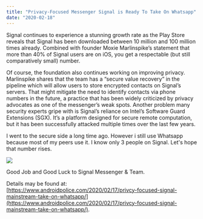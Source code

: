 ```yaml
---
title: "Privacy-Focused Messenger Signal is Ready To Take On Whatsapp"
date: "2020-02-18"
---
```


Signal continues to experience a stunning growth rate as the Play Store reveals that Signal has been downloaded between 10 million and 100 million times already. Combined with founder Moxie Marlinspike’s statement that more than 40% of Signal users are on iOS, you get a respectable (but still comparatively small) number.

Of course, the foundation also continues working on improving privacy. Marlinspike shares that the team has a “secure value recovery” in the pipeline which will allow users to store encrypted contacts on Signal’s servers. That might mitigate the need to identify contacts via phone numbers in the future, a practice that has been widely criticized by privacy advocates as one of the messenger’s weak spots. Another problem many security experts gripe with is Signal’s reliance on Intel’s Software Guard Extensions (SGX). It’s a platform designed for secure remote computation, but it has been successfully attacked multiple times over the last few years.

I went to the secure side a long time ago. However i still use Whatsapp because most of my peers use it. I know only 3 people on Signal. Let's hope that number rises.

![](https://ajulusthoughts.files.wordpress.com/2020/02/signal.png?w=320)

Good Job and Good Luck to Signal Messenger & Team.

Details may be found at: [https://www.androidpolice.com/2020/02/17/privcy-focused-signal-mainstream-take-on-whatsapp/](https://www.androidpolice.com/2020/02/17/privcy-focused-signal-mainstream-take-on-whatsapp/).
